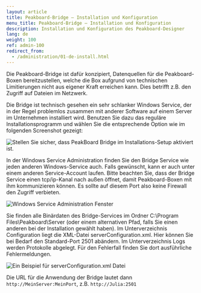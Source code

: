 ```yaml
---
layout: article
title: Peakboard-Bridge – Installation und Konfiguration
menu_title: Peakboard-Bridge – Installation und Konfiguration
description: Installation und Konfiguration des Peakboard-Designer
lang: de
weight: 100
ref: admin-100
redirect_from:
  - /administration/01-de-install.html
---
```


Die Peakboard-Bridge ist dafür konzipiert, Datenquellen für die Peakboard-Boxen bereitzustellen, welche die Box aufgrund von technischen Limitierungen nicht aus eigener Kraft erreichen kann. Dies betrifft z.B. den Zugriff auf Dateien im Netzwerk.

Die Bridge ist technisch gesehen ein sehr schlanker Windows Service, der in der Regel problemlos zusammen mit anderer Software auf einem Server im Unternehmen installiert wird. Benutzen Sie dazu das reguläre Installationsprogramm und wählen Sie die entsprechende Option wie im folgenden Screenshot gezeigt:

![Stellen Sie sicher, dass PeakBoard Bridge im Installations-Setup aktiviert ist.](/assets/images/admin/install/peakboard-designer-setup-bridge.png)

In der Windows Service Administration finden Sie den Bridge Service wie jeden anderen Windows-Service auch. Falls gewünscht, kann er auch unter einem anderen Service-Account laufen. Bitte beachten Sie, dass der Bridge Service einen tcp/ip-Kanal nach außen öffnet, damit Peakboard-Boxen mit ihm kommunizieren können. Es sollte auf diesem Port also keine Firewall den Zugriff verbieten.

![Windows Service Administration Fenster](/assets/images/admin/install/windows-service-administration-window.png)

Sie finden alle Binärdaten des Bridge-Services im Ordner C:\Program Files\Peakboard\Server (oder einem alternativen Pfad, falls Sie einen anderen bei der Installation gewählt haben). Im Unterverzeichnis Configuration liegt die XML-Datei serverConfiguration.xml. Hier können Sie bei Bedarf den Standard-Port 2501 abändern. Im Unterverzeichnis Logs werden Protokolle abgelegt. Für den Fehlerfall finden Sie dort ausführliche Fehlermeldungen.

![Ein Beispiel für serverConfiguration.xml Datei ](/assets/images/admin/install/example-of-server-configuration-xml-file.png)

Die URL für die Anwendung der Bridge lautet dann `http://MeinServer:MeinPort`, z.B. `http://Julia:2501`
